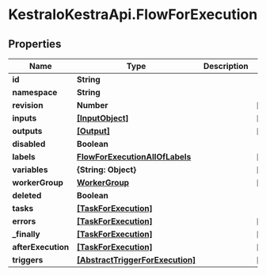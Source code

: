 # KestraIoKestraApi.FlowForExecution

## Properties

Name | Type | Description | Notes
------------ | ------------- | ------------- | -------------
**id** | **String** |  | 
**namespace** | **String** |  | 
**revision** | **Number** |  | [optional] 
**inputs** | [**[InputObject]**](InputObject.md) |  | [optional] 
**outputs** | [**[Output]**](Output.md) |  | [optional] 
**disabled** | **Boolean** |  | 
**labels** | [**FlowForExecutionAllOfLabels**](FlowForExecutionAllOfLabels.md) |  | [optional] 
**variables** | **{String: Object}** |  | [optional] 
**workerGroup** | [**WorkerGroup**](WorkerGroup.md) |  | [optional] 
**deleted** | **Boolean** |  | 
**tasks** | [**[TaskForExecution]**](TaskForExecution.md) |  | 
**errors** | [**[TaskForExecution]**](TaskForExecution.md) |  | [optional] 
**_finally** | [**[TaskForExecution]**](TaskForExecution.md) |  | [optional] 
**afterExecution** | [**[TaskForExecution]**](TaskForExecution.md) |  | [optional] 
**triggers** | [**[AbstractTriggerForExecution]**](AbstractTriggerForExecution.md) |  | [optional] 


